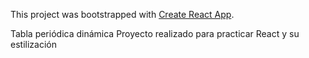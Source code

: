 This project was bootstrapped with [Create React App](https://github.com/facebook/create-react-app).

Tabla periódica dinámica
Proyecto realizado para practicar React y su estilización
